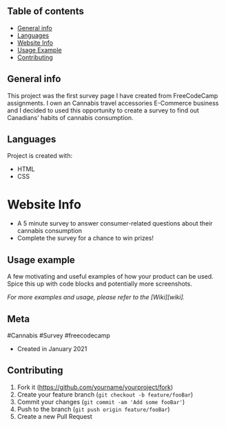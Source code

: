 ## Table of contents
* [General info](#general-info)
* [Languages](#languages)
* [Website Info](#website-info)
* [Usage Example](#usage-example)
* [Contributing](#contributing)

## General info
This project was the first survey page I have created from FreeCodeCamp assignments. I own an Cannabis travel accessories E-Commerce business and I decided to used this opportunity to create a survey to find out Canadians' habits of cannabis consumption.
	
## Languages
Project is created with:
* HTML
* CSS

 
# Website Info
* A 5 minute survey to answer consumer-related questions about their cannabis consumption
* Complete the survey for a chance to win prizes!


## Usage example

A few motivating and useful examples of how your product can be used. Spice this up with code blocks and potentially more screenshots.

_For more examples and usage, please refer to the [Wiki][wiki]._

## Meta
#Cannabis 
#Survey
#freecodecamp 
* Created in January 2021


## Contributing

1. Fork it (<https://github.com/yourname/yourproject/fork>)
2. Create your feature branch (`git checkout -b feature/fooBar`)
3. Commit your changes (`git commit -am 'Add some fooBar'`)
4. Push to the branch (`git push origin feature/fooBar`)
5. Create a new Pull Request

